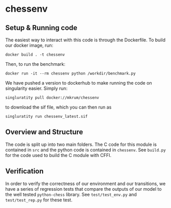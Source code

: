 # chessenv

## Setup & Running code
The easiest way to interact with this code is through the Dockerfile. To build
our docker image, run:
```
docker build . -t chessenv
```
Then, to run the benchmark:
```
docker run -it --rm chessenv python /workdir/benchmark.py
```

We have pushed a version to dockerhub to make running the code on singularity
easier. Simply run:
```
singluratity pull docker://mkrum/chessenv
```
to download the sif file, which you can then run as
```
singluratity run chessenv_latest.sif
```

## Overview and Structure
The code is split up into two main folders. The C code for this module is
contained in `src` and the python code is contained in `chessenv`. See
`build.py` for the code used to build the C module with CFFI.

## Verification
In order to verify the correctness of our environment and our transitions, we
have a series of regression tests that compare the outputs of our model to the
well tested `python-chess` library. See `test/test_env.py` and
`test/test_rep.py` for these test.
